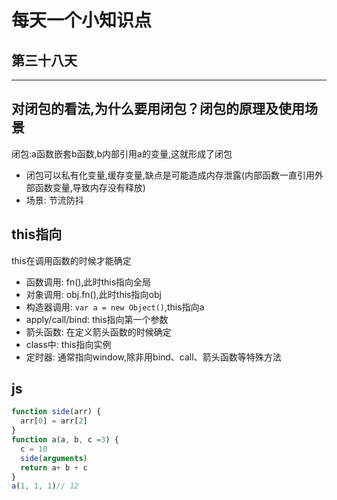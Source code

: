 # 每天一个小知识点
## 第三十八天 
---

## 对闭包的看法,为什么要用闭包？闭包的原理及使用场景
闭包:a函数嵌套b函数,b内部引用a的变量,这就形成了闭包
- 闭包可以私有化变量,缓存变量,缺点是可能造成内存泄露(内部函数一直引用外部函数变量,导致内存没有释放)
- 场景: 节流防抖
## this指向
this在调用函数的时候才能确定
- 函数调用: fn(),此时this指向全局
- 对象调用: obj.fn(),此时this指向obj
- 构造器调用: `var a = new Object()`,this指向a
- apply/call/bind: this指向第一个参数
- 箭头函数: 在定义箭头函数的时候确定
- class中: this指向实例
- 定时器: 通常指向window,除非用bind、call、箭头函数等特殊方法
## js
```js
function side(arr) {
  arr[0] = arr[2]
}
function a(a, b, c =3) {
  c = 10
  side(arguments)
  return a+ b + c
}
a(1, 1, 1)// 12
```